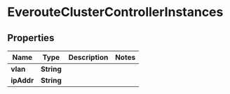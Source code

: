 

# EverouteClusterControllerInstances


## Properties

Name | Type | Description | Notes
------------ | ------------- | ------------- | -------------
**vlan** | **String** |  | 
**ipAddr** | **String** |  | 



